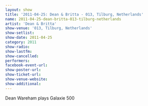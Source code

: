 ```yaml
---
layout: show
title: '2011-04-25: Dean & Britta - 013, Tilburg, Netherlands'
name: 2011-04-25-dean-britta-013-tilburg-netherlands
artist: 'Dean & Britta'
show-venue: '013, Tilburg, Netherlands'
show-setlist: 
show-date: 2011-04-25
category: 2011
show-radio: 
show-lastfm: 
show-cancelled: 
performers: 
facebook-event-url: 
show-poster-url: 
show-ticket-url: 
show-venue-website: 
show-additional: 
---
```


Dean Wareham plays Galaxie 500